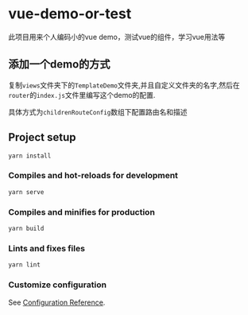 # vue-demo-or-test
此项目用来个人编码小的vue demo，测试vue的组件，学习vue用法等
## 添加一个demo的方式
复制`views`文件夹下的`TemplateDemo`文件夹,并且自定义文件夹的名字,然后在`router`的`index.js`文件里编写这个demo的配置.

具体方式为`childrenRouteConfig`数组下配置路由名和描述
## Project setup
```
yarn install
```

### Compiles and hot-reloads for development
```
yarn serve
```

### Compiles and minifies for production
```
yarn build
```

### Lints and fixes files
```
yarn lint
```

### Customize configuration
See [Configuration Reference](https://cli.vuejs.org/config/).
